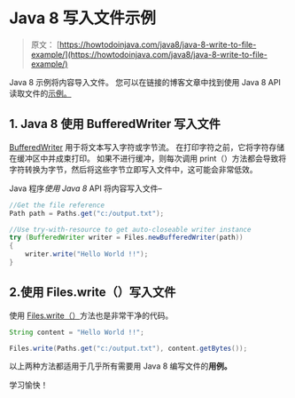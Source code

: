 # Java 8 写入文件示例

> 原文： [https://howtodoinjava.com/java8/java-8-write-to-file-example/](https://howtodoinjava.com/java8/java-8-write-to-file-example/)

Java 8 示例将内容导入文件。 您可以在链接的博客文章中找到使用 Java 8 API 读取文件的[示例。](//howtodoinjava.com/java8/read-file-line-by-line-in-java-8-streams-of-lines-example/)

## 1\. Java 8 使用 BufferedWriter 写入文件

[BufferedWriter](https://docs.oracle.com/javase/8/docs/api/java/io/BufferedWriter.html) 用于将文本写入字符或字节流。 在打印字符之前，它将字符存储在缓冲区中并成束打印。 如果不进行缓冲，则每次调用 print（）方法都会导致将字符转换为字节，然后将这些字节立即写入文件中，这可能会非常低效。

Java 程序*使用 Java 8* API 将内容写入文件–

```java
//Get the file reference
Path path = Paths.get("c:/output.txt");

//Use try-with-resource to get auto-closeable writer instance
try (BufferedWriter writer = Files.newBufferedWriter(path)) 
{
    writer.write("Hello World !!");
}

```

## 2.使用 Files.write（）写入文件

使用 [Files.write（）](https://docs.oracle.com/javase/8/docs/api/java/nio/file/Files.html#write-java.nio.file.Path-byte:A-java.nio.file.OpenOption...-)方法也是非常干净的代码。

```java
String content = "Hello World !!";

Files.write(Paths.get("c:/output.txt"), content.getBytes());

```

以上两种方法都适用于几乎所有需要用 Java 8 编写文件的**用例。**

学习愉快！